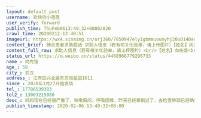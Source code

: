 ```yaml
---
layout: default_post
username: 欢快的小蓓蓓
user_verify: forward
publish_time: ThuFeb0613:49:32+08002020
crawl_time: 20200212-12:40:51
imageurl: https://wx4.sinaimg.cn/orj360/7850947ely1gbmmuounyhj20u0140ack.jpg
content_brief: 肺炎患者求助超话 求助人信息（若有相关化验单，请上传图片）【姓名】向先饿【年龄】59【所在城市】武汉【所在小区、社区】江岸区兴业路东方恒星园1611【患病时间】2020年1月27开始发烧【联系方式】17786539383【其他紧急联系人】13003215080【病情描述】妈妈现在已经很严重了，咳嗽胸闷， ...全文
content_full_raw: 求助人信息（若有相关化验单，请上传图片）<br/>【姓名】向先饿<br/>【年龄】59<br/>【所在城市】武汉<br/>【所在小区、社区】江岸区兴业路东方恒星园1611<br/>【患病时间】2020年1月27开始发烧<br/>【联系方式】17786539383<br/>【其他紧急联系人】13003215080<br/>【病情描述】妈妈现在已经很严重了，咳嗽胸闷，呼吸困难，昨天已经晕倒过了，去检查肺部已经确定是感染，就是现在没有医院可以查核酸，姐姐还有小孩都和妈妈住在一起，姐姐已经有咳嗽拉肚子，没有地方隔离，小孩子才四岁没有地方去，特别危险，我在北京回不去，每天都睡不着吃不下，我都想快点回武汉去。一想到妈妈眼泪就止不住的流，希望大家能看到转发，让我妈妈快点住院，小孩子也能和大人隔离
status_url: https://m.weibo.cn/status/4468966779296733
name_: 向先饿
age_: 59
city_: 武汉
address_: 江岸区兴业路东方恒星园1611
since_: 2020年1月27开始发烧
tel_: 17786539383
tel2_: 13003215080
desc_: 妈妈现在已经很严重了，咳嗽胸闷，呼吸困难，昨天已经晕倒过了，去检查肺部已经确定是感染，就是现在没有医院可以查核酸，姐姐还有小孩都和妈妈住在一起，姐姐已经有咳嗽拉肚子，没有地方隔离，小孩子才四岁没有地方去，特别危险，我在北京回不去，每天都睡不着吃不下，我都想快点回武汉去。一想到妈妈眼泪就止不住的流，希望大家能看到转发，让我妈妈快点住院，小孩子也能和大人隔离
publish_timestamp: 2020-02-06 13:49:32+08:00
---
```

